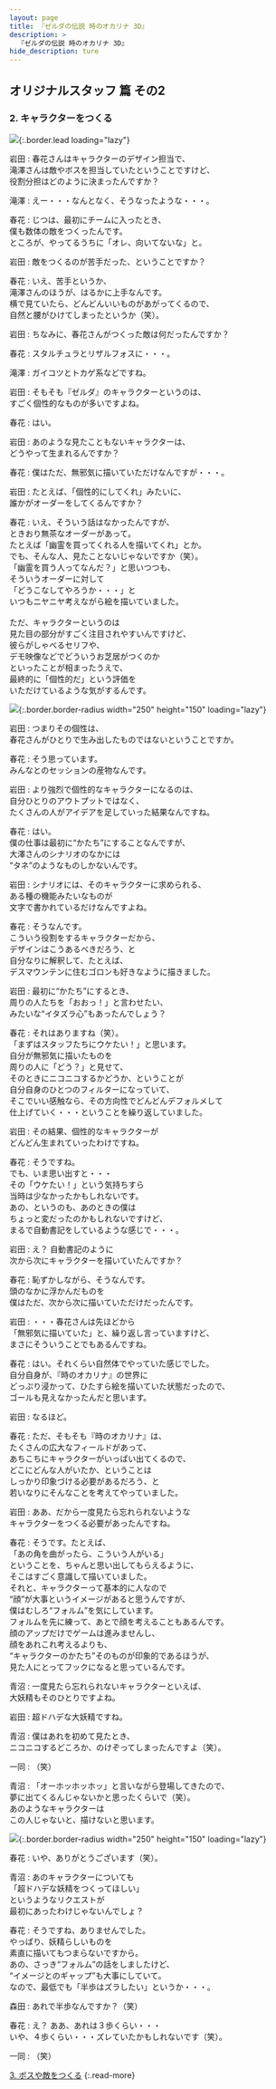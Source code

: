 ```yaml
---
layout: page
title: 『ゼルダの伝説 時のオカリナ 3D』
description: >
  『ゼルダの伝説 時のオカリナ 3D』
hide_description: ture
---
```


## オリジナルスタッフ 篇 その2

### 2. キャラクターをつくる

![](/interviews/jp/3ds/aqej/vol1/img/mainvisual2.jpg){:.border.lead loading="lazy"}

岩田
: 春花さんはキャラクターのデザイン担当で、<br>滝澤さんは敵やボスを担当していたということですけど、<br>役割分担はどのように決まったんですか？

滝澤
: えー・・・なんとなく、そうなったような・・・。

春花
: じつは、最初にチームに入ったとき、<br>僕も数体の敵をつくったんです。<br>ところが、やってるうちに「オレ、向いてないな」と。

岩田
: 敵をつくるのが苦手だった、ということですか？

春花
: いえ、苦手というか、<br>滝澤さんのほうが、はるかに上手なんです。<br>横で見ていたら、どんどんいいものがあがってくるので、<br>自然と腰がひけてしまったというか（笑）。

岩田
: ちなみに、春花さんがつくった敵は何だったんですか？

春花
: スタルチュラとリザルフォスに・・・。

滝澤
: ガイコツとトカゲ系などですね。

岩田
: そもそも『ゼルダ』のキャラクターというのは、<br>すごく個性的なものが多いですよね。

春花
: はい。

岩田
: あのような見たこともないキャラクターは、<br>どうやって生まれるんですか？

春花
: 僕はただ、無邪気に描いていただけなんですが・・・。

岩田
: たとえば、「個性的にしてくれ」みたいに、<br>誰かがオーダーをしてくるんですか？

春花
: いえ、そういう話はなかったんですが、<br>ときおり無茶なオーダーがあって。<br>たとえば「幽霊を買ってくれる人を描いてくれ」とか。<br>でも、そんな人、見たことないじゃないですか（笑）。<br>「幽霊を買う人ってなんだ？」と思いつつも、<br>そういうオーダーに対して<br>「どうこなしてやろうか・・・」と<br>いつもニヤニヤ考えながら絵を描いていました。<br><br>ただ、キャラクターというのは<br>見た目の部分がすごく注目されやすいんですけど、<br>彼らがしゃべるセリフや、<br>デモ映像などでどういうお芝居がつくのか<br>といったことが相まったうえで、<br>最終的に「個性的だ」という評価を<br>いただけているような気がするんです。

![](/interviews/jp/3ds/aqej/vol1/img/photo8.jpg){:.border.border-radius width="250" height="150"  loading="lazy"}

岩田
: つまりその個性は、<br>春花さんがひとりで生み出したものではないということですか。

春花
: そう思っています。<br>みんなとのセッションの産物なんです。

岩田
: より強烈で個性的なキャラクターになるのは、<br>自分ひとりのアウトプットではなく、<br>たくさんの人がアイデアを足していった結果なんですね。

春花
: はい。<br>僕の仕事は最初に“かたち”にすることなんですが、<br>大澤さんのシナリオのなかには<br>“タネ”のようなものしかないんです。

岩田
: シナリオには、そのキャラクターに求められる、<br>ある種の機能みたいなものが<br>文字で書かれているだけなんですよね。

春花
: そうなんです。<br>こういう役割をするキャラクターだから、<br>デザインはこうあるべきだろう、と<br>自分なりに解釈して、たとえば、<br>デスマウンテンに住むゴロンも好きなように描きました。

岩田
: 最初に“かたち”にするとき、<br>周りの人たちを「おおっ！」と言わせたい、<br>みたいな“イタズラ心”もあったんでしょう？

春花
: それはありますね（笑）。<br>「まずはスタッフたちにウケたい！」と思います。<br>自分が無邪気に描いたものを<br>周りの人に「どう？」と見せて、<br>そのときにニコニコするかどうか、ということが<br>自分自身のひとつのフィルターになっていて、<br>そこでいい感触なら、その方向性でどんどんデフォルメして<br>仕上げていく・・・ということを繰り返していました。

岩田
: その結果、個性的なキャラクターが<br>どんどん生まれていったわけですね。

春花
: そうですね。<br>でも、いま思い出すと・・・<br>その「ウケたい！」という気持ちすら<br>当時は少なかったかもしれないです。<br>あの、というのも、あのときの僕は<br>ちょっと変だったのかもしれないですけど、<br>まるで自動書記をしているような感じで・・・。

岩田
: え？ 自動書記のように<br>次から次にキャラクターを描いていたんですか？

春花
: 恥ずかしながら、そうなんです。<br>頭のなかに浮かんだものを<br>僕はただ、次から次に描いていただけだったんです。

岩田
: ・・・春花さんは先ほどから<br>「無邪気に描いていた」と、繰り返し言っていますけど、<br>まさにそういうことでもあるんですね。

春花
: はい。それくらい自然体でやっていた感じでした。<br>自分自身が、『時のオカリナ』の世界に<br>どっぷり浸かって、ひたすら絵を描いていた状態だったので、<br>ゴールも見えなかったんだと思います。

岩田
: なるほど。

春花
: ただ、そもそも『時のオカリナ』は、<br>たくさんの広大なフィールドがあって、<br>あちこちにキャラクターがいっぱい出てくるので、<br>どこにどんな人がいたか、ということは<br>しっかり印象づける必要があるだろう、と<br>若いなりにそんなことを考えてやっていました。

岩田
: ああ、だから一度見たら忘れられないような<br>キャラクターをつくる必要があったんですね。

春花
: そうです。たとえば、<br>「あの角を曲がったら、こういう人がいる」<br>ということを、ちゃんと思い出してもらえるように、<br>そこはすごく意識して描いていました。<br>それと、キャラクターって基本的に人なので<br>“顔”が大事というイメージがあると思うんですが、<br>僕はむしろ“フォルム”を気にしています。<br>フォルムを先に練って、あとで顔を考えることもあるんです。<br>顔のアップだけでゲームは進みませんし、<br>顔をあれこれ考えるよりも、<br>“キャラクターのかたち”そのものが印象的であるほうが、<br>見た人にとってフックになると思っているんです。

青沼
: 一度見たら忘れられないキャラクターといえば、<br>大妖精もそのひとりですよね。

岩田
: 超ドハデな大妖精ですね。

青沼
: 僕はあれを初めて見たとき、<br>ニコニコするどころか、のけぞってしまったんですよ（笑）。

一同
: （笑）

青沼
: 「オーホッホッホッ」と言いながら登場してきたので、<br>夢に出てくるんじゃないかと思ったくらいで（笑）。<br>あのようなキャラクターは<br>この人じゃないと、描けないと思います。

![](/interviews/jp/3ds/aqej/vol1/img/photo9.jpg){:.border.border-radius width="250" height="150"  loading="lazy"}

春花
: いや、ありがとうございます（笑）。

青沼
: あのキャラクターについても<br>「超ドハデな妖精をつくってほしい」<br>というようなリクエストが<br>最初にあったわけじゃないんでしょ？

春花
: そうですね、ありませんでした。<br>やっぱり、妖精らしいものを<br>素直に描いてもつまらないですから。<br>あの、さっき“フォルム”の話をしましたけど、<br>“イメージとのギャップ”も大事にしていて。<br>なので、最低でも「半歩はズラしたい」というか・・・。

森田
: あれで半歩なんですか？（笑）

春花
: え？ ああ、あれは３歩くらい・・・<br>いや、４歩くらい・・・ズレていたかもしれないです（笑）。

一同
: （笑）



[3. ボスや敵をつくる](3.md)
{:.read-more}
